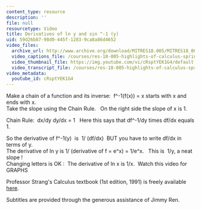 ```yaml
---
content_type: resource
description: ''
file: null
resourcetype: Video
title: Derivatives of ln y and sin ^-1 (y)
uid: 59d26b87-98d0-445f-1283-9ca8a86d4652
video_files:
  archive_url: http://www.archive.org/download/MITRES18.005/MITRES18_005S10_DerivsOf_ln_y_300k.mp4
  video_captions_file: /courses/res-18-005-highlights-of-calculus-spring-2010/326013bcda1c5c08ad58b9ca00af5863_cRsptYEK1G4.vtt
  video_thumbnail_file: https://img.youtube.com/vi/cRsptYEK1G4/default.jpg
  video_transcript_file: /courses/res-18-005-highlights-of-calculus-spring-2010/cd3910323cbb50c7bb68dcecf8129ced_cRsptYEK1G4.pdf
video_metadata:
  youtube_id: cRsptYEK1G4
---
```


Make a chain of a function and its inverse:  f^-1(f(x)) = x starts with x and ends with x.  
Take the slope using the Chain Rule.   On the right side the slope of x is 1.  
  
Chain Rule:  dx/dy dy/dx = 1   Here this says that df^-1/dy times df/dx equals 1.  
  
So the derivative of f^-1(y)  is  1/ (df/dx)  BUT you have to write df/dx in terms of y.  
The derivative of ln y is 1/ (derivative of f = e^x) = 1/e^x.   This is  1/y, a neat slope !  
Changing letters is OK :  The derivative of ln x is 1/x.  Watch this video for GRAPHS

Professor Strang's Calculus textbook (1st edition, 1991) is freely available [here](/courses/res-18-001-calculus-online-textbook-spring-2005).

Subtitles are provided through the generous assistance of Jimmy Ren.